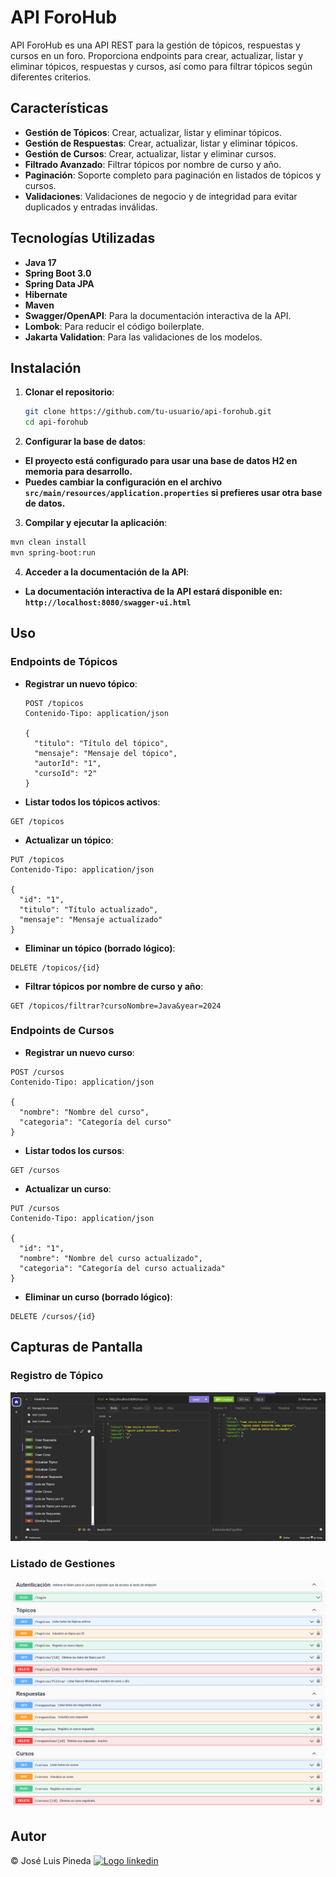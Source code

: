 # API ForoHub

API ForoHub es una API REST para la gestión de tópicos, respuestas y cursos en un foro. Proporciona endpoints para crear, actualizar, listar y eliminar tópicos, respuestas y cursos, así como para filtrar tópicos según diferentes criterios.

## Características

- **Gestión de Tópicos**: Crear, actualizar, listar y eliminar tópicos.
- **Gestión de Respuestas**: Crear, actualizar, listar y eliminar tópicos.
- **Gestión de Cursos**: Crear, actualizar, listar y eliminar cursos.
- **Filtrado Avanzado**: Filtrar tópicos por nombre de curso y año.
- **Paginación**: Soporte completo para paginación en listados de tópicos y cursos.
- **Validaciones**: Validaciones de negocio y de integridad para evitar duplicados y entradas inválidas.

## Tecnologías Utilizadas

- **Java 17**
- **Spring Boot 3.0**
- **Spring Data JPA**
- **Hibernate**
- **Maven**
- **Swagger/OpenAPI**: Para la documentación interactiva de la API.
- **Lombok**: Para reducir el código boilerplate.
- **Jakarta Validation**: Para las validaciones de los modelos.

## Instalación

1. **Clonar el repositorio**:
   ```bash
   git clone https://github.com/tu-usuario/api-forohub.git
   cd api-forohub

1. **Configurar la base de datos**:

- **El proyecto está configurado para usar una base de datos H2 en memoria para desarrollo.**
- **Puedes cambiar la configuración en el archivo `src/main/resources/application.properties` si prefieres usar otra base de datos.**

3. **Compilar y ejecutar la aplicación**:
```bash
mvn clean install
mvn spring-boot:run
```

4. **Acceder a la documentación de la API**:
- **La documentación interactiva de la API estará disponible en: `http://localhost:8080/swagger-ui.html`**

## Uso

### Endpoints de Tópicos

- **Registrar un nuevo tópico**:
  ```http
  POST /topicos
  Contenido-Tipo: application/json

  {
    "titulo": "Título del tópico",
    "mensaje": "Mensaje del tópico",
    "autorId": "1",
    "cursoId": "2"
  }

- **Listar todos los tópicos activos**:

```http
GET /topicos
```

- **Actualizar un tópico**:

```http
PUT /topicos
Contenido-Tipo: application/json

{
  "id": "1",
  "titulo": "Título actualizado",
  "mensaje": "Mensaje actualizado"
}
```

- **Eliminar un tópico (borrado lógico)**:

```http
DELETE /topicos/{id}
```

- **Filtrar tópicos por nombre de curso y año**:

```http
GET /topicos/filtrar?cursoNombre=Java&year=2024
```

### Endpoints de Cursos

- **Registrar un nuevo curso**:

```http
POST /cursos
Contenido-Tipo: application/json

{
  "nombre": "Nombre del curso",
  "categoria": "Categoría del curso"
}
```
- **Listar todos los cursos**:

```http
GET /cursos
```

- **Actualizar un curso**:

```http
PUT /cursos
Contenido-Tipo: application/json

{
  "id": "1",
  "nombre": "Nombre del curso actualizado",
  "categoria": "Categoría del curso actualizada"
}
```

- **Eliminar un curso (borrado lógico)**:

```http
DELETE /cursos/{id}
```
## Capturas de Pantalla

### Registro de Tópico
![Registro de Tópico](images/Insomnia.png)

### Listado de Gestiones
![Listado de Tópicos](images/Swagger.png)

## Autor
<p>&copy José Luis Pineda 
            <a href="https://www.linkedin.com/in/jlpineda"><img class="linkeind" src="imagenes/logo-linkedIn.png" alt="Logo linkedin"></a></p>


